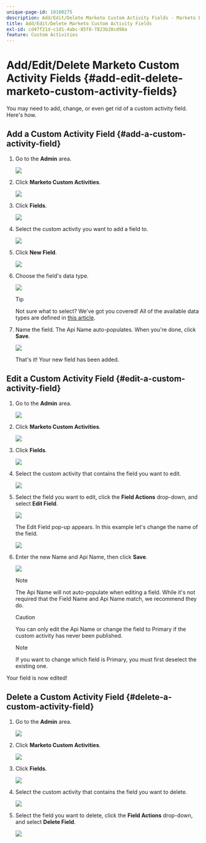 ```yaml
---
unique-page-id: 10100275
description: Add/Edit/Delete Marketo Custom Activity Fields - Marketo Docs - Product Documentation
title: Add/Edit/Delete Marketo Custom Activity Fields
exl-id: cd47f21d-c1d1-4abc-85f8-7823b28cd98a
feature: Custom Activities
---
```

# Add/Edit/Delete Marketo Custom Activity Fields {#add-edit-delete-marketo-custom-activity-fields}

You may need to add, change, or even get rid of a custom activity field. Here's how.

## Add a Custom Activity Field {#add-a-custom-activity-field}

1. Go to the **Admin** area.

   ![](assets/add-edit-delete-marketo-custom-activity-fields-1.png)

1. Click **Marketo Custom Activities**.

   ![](assets/add-edit-delete-marketo-custom-activity-fields-2.png)

1. Click **Fields**.

   ![](assets/add-edit-delete-marketo-custom-activity-fields-3.png)

1. Select the custom activity you want to add a field to.

   ![](assets/add-edit-delete-marketo-custom-activity-fields-4.png)

1. Click **New Field**.

   ![](assets/add-edit-delete-marketo-custom-activity-fields-5.png)

1. Choose the field's data type.

   ![](assets/add-edit-delete-marketo-custom-activity-fields-6.png)

   >[!TIP]
   >
   >Not sure what to select? We've got you covered! All of the available data types are defined in [this article](/help/marketo/product-docs/administration/field-management/custom-field-type-glossary.md).

1. Name the field. The Api Name auto-populates. When you're done, click **Save**.

   ![](assets/add-edit-delete-marketo-custom-activity-fields-7.png)

   That's it! Your new field has been added.

## Edit a Custom Activity Field {#edit-a-custom-activity-field}

1. Go to the **Admin** area.

   ![](assets/add-edit-delete-marketo-custom-activity-fields-8.png)

1. Click **Marketo Custom Activities**.

   ![](assets/add-edit-delete-marketo-custom-activity-fields-9.png)

1. Click **Fields**.

   ![](assets/add-edit-delete-marketo-custom-activity-fields-10.png)

1. Select the custom activity that contains the field you want to edit.

   ![](assets/add-edit-delete-marketo-custom-activity-fields-11.png)

1. Select the field you want to edit, click the **Field Actions** drop-down, and select **Edit Field**.

   ![](assets/add-edit-delete-marketo-custom-activity-fields-12.png)

   The Edit Field pop-up appears. In this example let's change the name of the field.

   ![](assets/add-edit-delete-marketo-custom-activity-fields-13.png)

1. Enter the new Name and Api Name, then click **Save**.

   ![](assets/add-edit-delete-marketo-custom-activity-fields-14.png)

   >[!NOTE]
   >
   >The Api Name will not auto-populate when editing a field. While it's not required that the Field Name and Api Name match, we recommend they do.

   >[!CAUTION]
   >
   >You can only edit the Api Name or change the field to Primary if the custom activity has never been published.

   >[!NOTE]
   >
   >If you want to change which field is Primary, you must first deselect the existing one.

Your field is now edited!

## Delete a Custom Activity Field {#delete-a-custom-activity-field}

1. Go to the **Admin** area.

   ![](assets/add-edit-delete-marketo-custom-activity-fields-15.png)

1. Click **Marketo Custom Activities**.

   ![](assets/add-edit-delete-marketo-custom-activity-fields-16.png)

1. Click **Fields**.

   ![](assets/add-edit-delete-marketo-custom-activity-fields-17.png)

1. Select the custom activity that contains the field you want to delete.

   ![](assets/add-edit-delete-marketo-custom-activity-fields-18.png)

1. Select the field you want to delete, click the **Field Actions** drop-down, and select **Delete Field**.

   ![](assets/add-edit-delete-marketo-custom-activity-fields-19.png)
